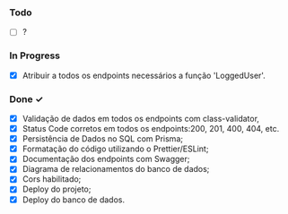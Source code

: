 ### Todo

- [ ] ?

### In Progress

- [x] Atribuir a todos os endpoints necessários a função 'LoggedUser'.

### Done ✓

- [x] Validação de dados em todos os endpoints com class-validator,
- [x] Status Code corretos em todos os endpoints:200, 201, 400, 404, etc.
- [x] Persistência de Dados no SQL com Prisma;
- [x] Formatação do código utilizando o Prettier/ESLint;
- [x] Documentação dos endpoints com Swagger;
- [x] Diagrama de relacionamentos do banco de dados;
- [x] Cors habilitado;
- [x] Deploy do projeto;
- [x] Deploy do banco de dados.
